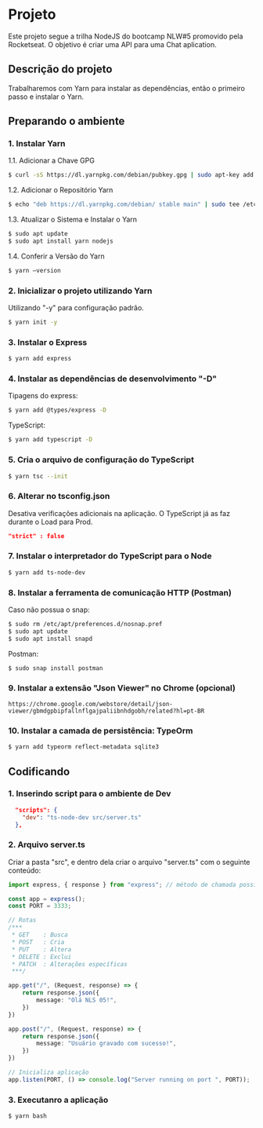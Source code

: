 # Projeto

Este projeto segue a trilha NodeJS do bootcamp NLW#5 promovido pela Rocketseat.
O objetivo é criar uma API para uma Chat aplication.


## Descrição do projeto

Trabalharemos com Yarn para instalar as dependências, então o primeiro passo e instalar o Yarn.


## Preparando o ambiente

### 1. Instalar Yarn

1.1. Adicionar a Chave GPG
```bash
$ curl -sS https://dl.yarnpkg.com/debian/pubkey.gpg | sudo apt-key add -
```

1.2. Adicionar o Repositório Yarn
```bash
$ echo "deb https://dl.yarnpkg.com/debian/ stable main" | sudo tee /etc/apt/sources.list.d/yarn.list
```

1.3. Atualizar o Sistema e Instalar o Yarn
```bash
$ sudo apt update
$ sudo apt install yarn nodejs
```

1.4. Conferir a Versão do Yarn
```bash
$ yarn –version
```

### 2. Inicializar o projeto utilizando Yarn

Utilizando "-y" para configuração padrão.

```bash
$ yarn init -y
```

### 3. Instalar o Express

```bash
$ yarn add express
```

### 4. Instalar as dependências de desenvolvimento "-D"

Tipagens do express:
```bash
$ yarn add @types/express -D
```

TypeScript:
```bash
$ yarn add typescript -D
```

### 5. Cria o arquivo de configuração do TypeScript
```bash
$ yarn tsc --init
```

### 6. Alterar no tsconfig.json

Desativa verificações adicionais na aplicação. O TypeScript já as faz durante o Load para Prod.
```json
"strict" : false
```

### 7. Instalar o interpretador do TypeScript para o Node
```bash
$ yarn add ts-node-dev
```

### 8. Instalar a ferramenta de comunicação HTTP (Postman)

Caso não possua o snap:
```bash
$ sudo rm /etc/apt/preferences.d/nosnap.pref
$ sudo apt update
$ sudo apt install snapd
```

Postman:
```
$ sudo snap install postman
```

### 9. Instalar a extensão "Json Viewer" no Chrome (opcional)

```http
https://chrome.google.com/webstore/detail/json-viewer/gbmdgpbipfallnflgajpaliibnhdgobh/related?hl=pt-BR
```

### 10. Instalar a camada de persistência: TypeOrm

```bash
$ yarn add typeorm reflect-metadata sqlite3
```

## Codificando

### 1. Inserindo script para o ambiente de Dev
```json
  "scripts": {
    "dev": "ts-node-dev src/server.ts"
  },
```

### 2. Arquivo server.ts

Criar a pasta "src", e dentro dela criar o arquivo "server.ts" com o seguinte conteúdo:

```ts
import express, { response } from "express"; // método de chamada possível graças ao "ts-node-dev"

const app = express();
const PORT = 3333;

// Rotas
/***
 * GET    : Busca
 * POST   : Cria
 * PUT    : Altera
 * DELETE : Exclui
 * PATCH  : Alterações específicas
 ***/

app.get("/", (Request, response) => {
    return response.json({
        message: "Olá NLS 05!",
    })
})

app.post("/", (Request, response) => {
    return response.json({
        message: "Usuário gravado com sucesso!",
    })
})

// Inicializa aplicação
app.listen(PORT, () => console.log("Server running on port ", PORT));
```

### 3. Executanro a aplicação

```
$ yarn bash
```
